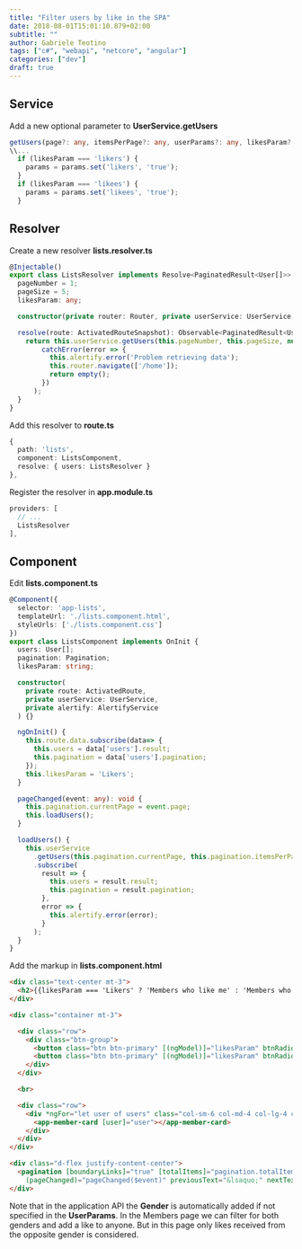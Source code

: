 ```yaml
---
title: "Filter users by like in the SPA"
date: 2018-08-01T15:01:10.879+02:00
subtitle: ""
author: Gabriele Teotino
tags: ["c#", "webapi", "netcore", "angular"]
categories: ["dev"]
draft: true
---
```


## Service

Add a new optional parameter to **UserService.getUsers**

```typescript
getUsers(page?: any, itemsPerPage?: any, userParams?: any, likesParam?: string): Observable<PaginatedResult<User[]>> {
\\...
  if (likesParam === 'likers') {
    params = params.set('likers', 'true');
  }
  if (likesParam === 'likees') {
    params = params.set('likees', 'true');
  }
```

## Resolver

Create a new resolver **lists.resolver.ts**

```typescript
@Injectable()
export class ListsResolver implements Resolve<PaginatedResult<User[]>> {
  pageNumber = 1;
  pageSize = 5;
  likesParam: any;

  constructor(private router: Router, private userService: UserService, private alertify: AlertifyService) {}

  resolve(route: ActivatedRouteSnapshot): Observable<PaginatedResult<User[]>> {
    return this.userService.getUsers(this.pageNumber, this.pageSize, null, this.likesParam).pipe(
        catchError(error => {
          this.alertify.error('Problem retrieving data');
          this.router.navigate(['/home']);
          return empty();
        })
      );
  }
}
```

Add this resolver to **route.ts**

```typescript
{
  path: 'lists',
  component: ListsComponent,
  resolve: { users: ListsResolver }
},
```

Register the resolver in **app.module.ts**

```typescript
providers: [
  // ...
  ListsResolver
],
```

## Component

Edit **lists.component.ts**

```typescript
@Component({
  selector: 'app-lists',
  templateUrl: './lists.component.html',
  styleUrls: ['./lists.component.css']
})
export class ListsComponent implements OnInit {
  users: User[];
  pagination: Pagination;
  likesParam: string;

  constructor(
    private route: ActivatedRoute,
    private userService: UserService,
    private alertify: AlertifyService
  ) {}

  ngOnInit() {
    this.route.data.subscribe(data=> {
      this.users = data['users'].result;
      this.pagination = data['users'].pagination;
    });
    this.likesParam = 'Likers';
  }

  pageChanged(event: any): void {
    this.pagination.currentPage = event.page;
    this.loadUsers();
  }

  loadUsers() {
    this.userService
      .getUsers(this.pagination.currentPage, this.pagination.itemsPerPage, null, this.likesParam)
      .subscribe(
        result => {
          this.users = result.result;
          this.pagination = result.pagination;
        },
        error => {
          this.alertify.error(error);
        }
      );
  }
}
```

Add the markup in **lists.component.html**

```html
<div class="text-center mt-3">
  <h2>{{likesParam === 'Likers' ? 'Members who like me' : 'Members who I\'ve Liked'}} : {{pagination.totalItems}}</h2>
</div>

<div class="container mt-3">

  <div class="row">
    <div class="btn-group">
      <button class="btn btn-primary" [(ngModel)]="likesParam" btnRadio="Likers" (click)="loadUsers()">Members who like me</button>
      <button class="btn btn-primary" [(ngModel)]="likesParam" btnRadio="Likees" (click)="loadUsers()">Members who I like</button>
    </div>
  </div>

  <br>

  <div class="row">
    <div *ngFor="let user of users" class="col-sm-6 col-md-4 col-lg-4 col-xl-2">
      <app-member-card [user]="user"></app-member-card>
    </div>
  </div>
</div>

<div class="d-flex justify-content-center">
  <pagination [boundaryLinks]="true" [totalItems]="pagination.totalItems" [itemsPerPage]="pagination.itemsPerPage" [(ngModel)]="pagination.currentPage"
    (pageChanged)="pageChanged($event)" previousText="&lsaquo;" nextText="&rsaquo;" firstText="&laquo;" lastText="&raquo;"></pagination>
</div>
```

Note that in the application API the **Gender** is automatically added if not specified in the **UserParams**. In the Members page we can filter for both genders and add a like to anyone. But in this page only likes received from the opposite gender is considered.

